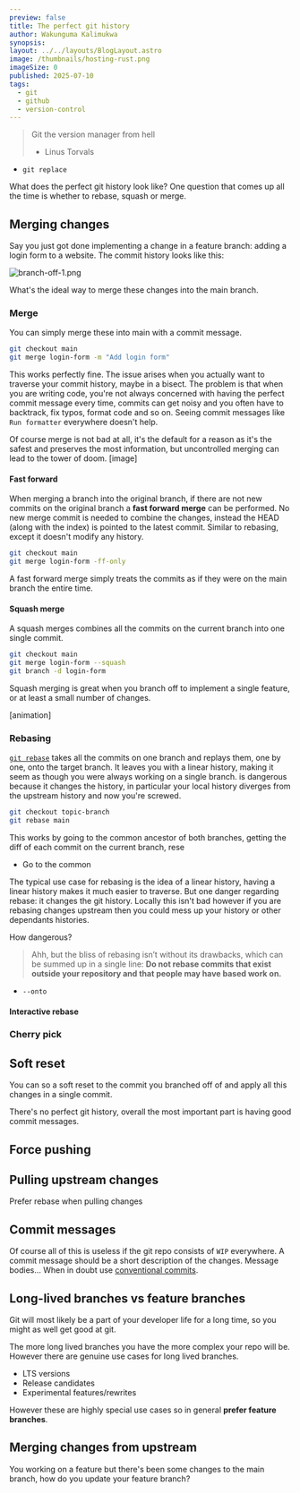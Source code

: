 ```yaml
---
preview: false
title: The perfect git history
author: Wakunguma Kalimukwa
synopsis: 
layout: ../../layouts/BlogLayout.astro
image: /thumbnails/hosting-rust.png
imageSize: 0
published: 2025-07-10
tags:
  - git
  - github
  - version-control
---
```

> Git the version manager from hell
> - Linus Torvals

- `git replace`

What does the perfect git history look like? One question that comes up all the time is whether to rebase, squash or merge.
## Merging changes
Say you just got done implementing a change in a feature branch: adding a login form to a website. The commit history looks like this:

![branch-off-1.png](/assets/the-perfect-git-history/branch-off-1.png)

What's the ideal way to merge these changes into the main branch.
### Merge
You can simply merge these into main with a commit message.

```bash
git checkout main
git merge login-form -m "Add login form"
```

This works perfectly fine. The issue arises when you actually want to traverse your commit history, maybe in a bisect. The problem is that when you are writing code, you're not always concerned with having the perfect commit message every time, commits can get noisy and you often have to backtrack, fix typos, format code and so on. Seeing commit messages like `Run formatter` everywhere doesn't help. 

Of course merge is not bad at all, it's the default for a reason as it's the safest and preserves the most information, but uncontrolled merging can lead to the tower of doom.
[image]

#### Fast forward
When merging a branch into the original branch, if there are not new commits on the original branch a **fast forward merge** can be performed. No new merge commit is needed to combine the changes, instead the HEAD (along with the index) is pointed to the latest commit. Similar to rebasing, except it doesn't modify any history.

```bash
git checkout main
git merge login-form -ff-only
```

A fast forward merge simply treats the commits as if they were on the main branch the entire time.

#### Squash merge
A squash merges combines all the commits on the current branch into one single commit.

```bash
git checkout main
git merge login-form --squash
git branch -d login-form
```

Squash merging is great when you branch off to implement a single feature, or at least a small number of changes.

[animation]
### Rebasing
[`git rebase`](https://git-scm.com/book/en/v2/Git-Branching-Rebasing) takes all the commits on one branch and replays them, one by one, onto the target branch. It leaves you with a linear history, making it seem as though you were always working on a single branch. is dangerous because it changes the history, in particular your local history diverges from the upstream history and now you're screwed. 

```bash
git checkout topic-branch
git rebase main
```
This works by going to the common ancestor of both branches, getting the diff of each commit on the current branch, rese
- Go to the common

The typical use case for rebasing is the idea of a linear history, having a linear history makes it much easier to traverse. But one danger regarding rebase: it changes the git history. Locally this isn't bad however if you are rebasing changes upstream then you could mess up your history or other dependants histories.

How dangerous?

>Ahh, but the bliss of rebasing isn’t without its drawbacks, which can be summed up in a single line:
>**Do not rebase commits that exist outside your repository and that people may have based work on.**

- `--onto`

#### Interactive rebase

### Cherry pick
## Soft reset
You can so a soft reset to the commit you branched off of and apply all this changes in a single commit.

There's no perfect git history, overall the most important part is having good commit messages.
## Force pushing
## Pulling upstream changes
Prefer rebase when pulling changes

## Commit messages
Of course all of this is useless if the git repo consists of `WIP` everywhere. A commit message should be a short description of the changes. Message bodies... When in doubt use [conventional commits](https://www.conventionalcommits.org/en/v1.0.0/). 

## Long-lived branches vs feature branches
Git will most likely be a part of your developer life for a long time, so you might as well get good at git.

The more long lived branches you have the more complex your repo will be. However there are genuine use cases for long lived branches.
- LTS versions
- Release candidates
- Experimental features/rewrites

However these are highly special use cases so in general **prefer feature branches**.

## Merging changes from upstream
You working on a feature but there's been some changes to the main branch, how do you update your feature branch?